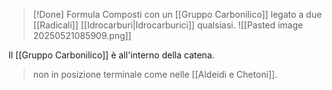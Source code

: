 >[!Done] Formula
>Composti con un [[Gruppo Carbonilico]] legato a due [[Radicali]] [[Idrocarburi|Idrocarburici]] qualsiasi.
>![[Pasted image 20250521085909.png]]

Il [[Gruppo Carbonilico]] è all'interno della catena.
>non in posizione terminale come nelle [[Aldeidi e Chetoni]].
